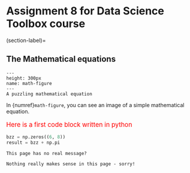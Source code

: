 # Assignment 8 for Data Science Toolbox course


(section-label)= 
## The Mathematical equations


 ```{figure} math_equation.jpg
 ---
 height: 300px
 name: math-figure
 ---
 A puzzling mathematical equation
 ```

In {numref}`math-figure`, you can see an image of a simple mathematical equation. 

<p style="color:red; font-size:120%">
Here is a first code block written in python
</p>


```python
bzz = np.zeros((6, 8))
result = bzz + np.pi
```


```{margin} Did you know?
This page has no real message?
```


```{warning}
Nothing really makes sense in this page - sorry!
```
